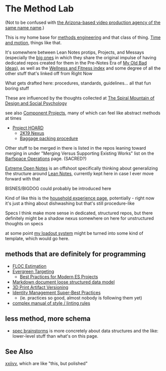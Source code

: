 # The Method Lab

(Not to be confused with [the Arizona-based video production agency of the same name name](http://www.methodlab.com/).)

This is my home base for [methods engineering](https://en.wikipedia.org/wiki/Methods_engineering) and that class of thing. [Time and motion](https://en.wikipedia.org/wiki/Time_and_motion_study), things like that.

It's somewhere between Lean Notes protips, Projects, and Messays (especially the [big ones][] in which they share the original impulse of having dedicated repos created for them in the Pre-Notes Era of [My Old Bad Ideas][MOBI]), as well as the [Wellness and Fitness index][WAFI] and some degree of all the other stuff that's linked off from Right Now

[big ones]: e0fc507e-e5ec-4771-93ee-9b4d5bda3606.md
[WAFI]: 2087f1d7-55fa-4d8b-a4a0-01e4d8579047.md
[MOBI]: f3f3d6ba-6342-415a-9f3b-ab4f1d75a692.md

What gets drafted here: procedures, standards, guidelines... all that fun boring stuff

These are influenced by the thoughts collected at [The Spiral Mountain of Design and Social Psychology](458f8a16-f237-4f8e-8e17-474408732536.md)

see also [Component Projects](cc2836d4-ad3f-4f0a-8974-981f8cc69b36.md), many of which can feel like abstract methods at times

- [Project HOARD](ab4e905a-db98-4ca2-a52d-93eaf8dc8ca4.md)
  - [2K19 Nexus](7b3283fd-ba8a-4fd9-a496-f4f50d31dba3.md)
  - [Baggage packing procedure](b1cc9089-e36b-4727-80f8-911c882d12d6.md)

Other stuff to be merged in there is listed in the repos leaning toward merging in under "Merging Versus Supporting Existing Works" list on the [Barfspace Operations][BOPS] page. (SACRED?)

[Extreme Open Notes](2f6140a5-b798-4f5f-a1c6-981f8bbf8aa1.md) is an offshoot specifically thinking about generalizing the structure around [Lean Notes](f00c3d23-8848-4bb4-8d7a-d009f7344374.md), currently kept here in case I ever move forward with that

BISNES/BIGDOG could probably be introduced here

[BOPS]: a3f1fbb2-28c2-43b2-950d-6d5b7af7cd64.md

Kind of like this is the [household experience page][HousE], potentially - right now it's just a thing about dishwashing but that's still procedure-like

[HousE]: 4f20d294-9c5a-4f0b-913c-cbce172a0325.md

Specs I think make more sense in dedicated, structured repos, but there definitely might be a shadow nexus somewhere on here for unstructured thoughts on specs

at some point [my loadout system][Loadout] might be turned into some kind of template, which would go here.

[Loadout]: d9cb40c4-b0c0-49c4-94cc-5033dd9316f7.md

## methods that are definitely for programming

- [FLOC Estimation](19e7e65f-c8d6-4948-a4b2-a2c9dc61f65c.md)
- [Evergreen Targeting](9e02b7d8-579c-43f7-b7bd-1847af3d48bf.md)
  - [Best Practices for Modern ES Projects](594f5a88-fda2-4a09-aebf-066c7f0a3ff0.md)
- [Markdown document loose structured data model](81a68a33-8873-4487-ae54-72b1db346d93.md)
- [3D Print Artifact Versioning](b65a21d3-ed3d-41ac-aa22-122d551404ce.md)
- [Identity Management Super-Best Practices](3f7019fb-74ea-4de9-bfb1-3985e0b79482.md)
  - (ie. practices so good, almost nobody is following them yet)
- [complex manual of style / linting rules](4c14e226-026d-4b8c-a173-e26d0cce893a.md)

## less method, more schema

- [spec brainstorms](623663c5-9130-48ca-a3a7-1a37e88d307a.md) is more concretely about data structures and the like: lower-level stuff than what's on this page.

## See Also

[xxiivv](https://wiki.xxiivv.com/#about), which are like "this, but polished"
